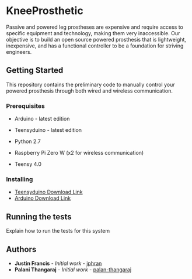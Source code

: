 # KneeProsthetic

Passive and powered leg prostheses are expensive and require access to specific equipment and technology, making them very inaccessible. Our objective is to build an open source powered prosthesis that is lightweight, inexpensive, and has a functional controller to be a foundation for striving engineers.

## Getting Started

This repository contains the preliminary code to manually control your powered prosthesis through both wired and wireless communication. 

### Prerequisites

* Arduino - latest edition
* Teensyduino - latest edition
* Python 2.7

* Raspberry Pi Zero W (x2 for wireless communication)
* Teensy 4.0

### Installing

* [Teensyduino Download Link](https://www.pjrc.com/teensy/td_download.html)
* [Arduino Download Link](https://www.arduino.cc/en/main/software)

## Running the tests

Explain how to run the  tests for this system

## Authors

* **Justin Francis** - *Initial work* - [jphran](https://github.com/jphran)
* **Palani Thangaraj** - *Initial work* - [palan-thangaraj](https://github.com/palani-thangaraj)
